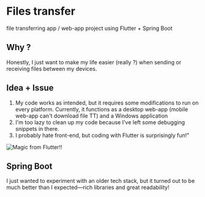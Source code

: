 # Files transfer
file transferring app / web-app project using Flutter + Spring Boot
## Why ?
Honestly, I just want to make my life easier (really ?) when sending or receiving files between my devices.
## Idea + Issue
1. My code works as intended, but it requires some modifications to run on every platform. Currently, it functions as a desktop web-app (mobile web-app can't download file TT) and a Windows application
2. I'm too lazy to clean up my code because I've left some debugging snippets in there.
3. I probably hate front-end, but coding with Flutter is surprisingly fun!"
   
![Magic from Flutter!!](https://github.com/user-attachments/assets/4da022ed-dba7-4ab2-b6f3-9a4d702de6f2)

## Spring Boot
I just wanted to experiment with an older tech stack, but it turned out to be much better than I expected—rich libraries and great readability!


